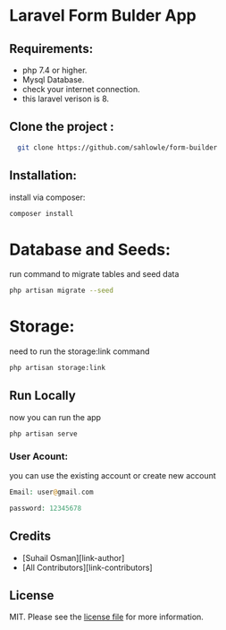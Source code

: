 

# Laravel Form Bulder App

## Requirements:
  
- php 7.4 or higher.
- Mysql Database.
- check your internet connection.
- this laravel verison is 8.

## Clone the project  :

~~~bash  
  git clone https://github.com/sahlowle/form-builder
~~~


## Installation:

install via composer:

```bash
composer install
```

# Database and Seeds:
run command to migrate tables and seed data
```bash
php artisan migrate --seed
```

# Storage:
 need to run the storage:link command
```bash
php artisan storage:link
```


## Run Locally  

now you can run the app 
```
php artisan serve
```



### User Acount:

you can use the existing account or create new account

```php
Email: user@gmail.com

password: 12345678
```
## Credits

- [Suhail Osman][link-author]
- [All Contributors][link-contributors]

## License

MIT. Please see the [license file](license.md) for more information.


